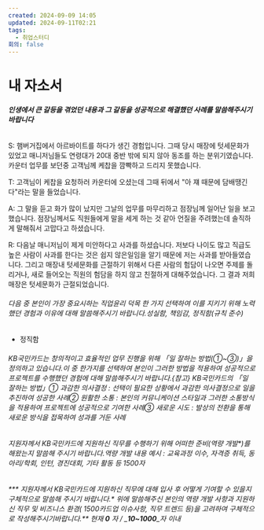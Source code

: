 ```yaml
---
created: 2024-09-09 14:05
updated: 2024-09-11T02:21
tags:
  - 취업스터디
회의: false
---
```

# 내 자소서
###### **인생에서 큰 갈등을 겪었던 내용과 그 갈등을 성공적으로 해결했던 사례를 말씀해주시기 바랍니다**

S: 햄버거집에서 아르바이트를 하다가 생긴 경험입니다. 그때 당시 매장에 텃세문화가 있었고 매니저님들도 연령대가 20대 중반 밖에 되지 않아 동조를 하는 분위기였습니다. 카운터 업무를 보던중 고객님께 케찹을 깜빡하고 드리지 못했습니다.

T: 고객님이 케찹을 요청하러 카운터에 오셨는데 그때 뒤에서 "아 쟤 때문에 담배땡긴다"라는 말을 들었습니다. 

A: 그 말을 듣고 화가 많이 났지만 그날의 업무를 마무리하고 점장님께 일어난 일을 보고했습니다. 점장님께서도 직원들에게 말을 세게 하는 것 같아 언질을 주려했는데 솔직하게 말해줘서 고맙다고 하셨습니다. 

R: 다음날 매니저님이 제게 미안하다고 사과를 하셨습니다. 저보다 나이도 많고 직급도 높은 사람이 사과를 한다는 것은 쉽지 않은일임을 알기 때문에 저는 사과를 받아들였습니다. 그리고 매장내 텃세문화를 근절하기 위해서 다른 사람의 험담이 나오면 주제를 돌리거나, 새로 들어오는 직원의 험담을 하지 않고 친절하게 대해주었습니다. 그 결과 저희 매장은 텃세문화가 근절되었습니다. 


###### 다음 중 본인이 가장 중요시하는 직업윤리 덕목 한 가지 선택하여 이를 지키기 위해 노력했던 경험과 이유에 대해 말씀해주시기 바랍니다.성실함, 책임감, 정직함(규칙 준수)
- 정직함



###### KB국민카드는 창의적이고 효율적인 업무 진행을 위해 「일 잘하는 방법(①~③)」을 정의하고 있습니다.이 중 한가지를 선택하여 본인이 그러한 방법을 적용하여 성공적으로 프로젝트를 수행했던 경험에 대해 말씀해주시기 바랍니다.{참고} KB국민카드의 「일 잘하는 방법」① 과감한 의사결정 : 선택이 필요한 상황에서 과감한 의사결정으로 일을 추진하여 성공한 사례② 원활한 소통 : 본인의 커뮤니케이션 스타일과 그러한 소통방식을 적용하여 프로젝트에 성공적으로 기여한 사례③ 새로운 시도 : 발상의 전환을 통해 새로운 방식을 접목하여 성과를 거둔 사례





###### 지원자께서 KB국민카드에 지원하신 직무를 수행하기 위해 어떠한 준비(역량 개발*)를 해왔는지 말씀해 주시기 바랍니다.역량 개발 내용 예시 : 교육과정 이수, 자격증 취득, 동아리/학회, 인턴, 경진대회, 기타 활동 등 1500자

###### *** 지원자께서 KB국민카드에 지원하신 직무에 대해 입사 후 어떻게 기여할 수 있을지 구체적으로 말씀해 주시기 바랍니다.* 위에 말씀해주신 본인의 역량 개발 사항과 지원하신 직무 및 비즈니스 환경( 1500카드업 이슈사항, 직무 트렌드 등)을 고려하여 구체적으로 작성해주시기바랍니다.** 현재 _**0**_ 자 / _**10~1000**_자 이내
